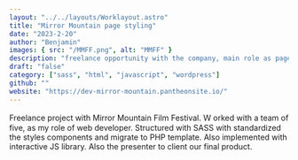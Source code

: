 ```yaml
---
layout: "../../layouts/Worklayout.astro"
title: "Mirror Mountain page styling"
date: "2023-2-20"
author: "Benjamin"
images: { src: "/MMFF.png", alt: "MMFF" }
description: "freelance opportunity with the company, main role as page styling."
draft: "false"
category: ["sass", "html", "javascript", "wordpress"]
github: ""
website: "https://dev-mirror-mountain.pantheonsite.io/"
---
```


Freelance project with Mirror Mountain Film Festival. Ｗ orked with a team of five, as my role of web developer. Structured with SASS with standardized the styles components and migrate to PHP template. Also implemented with interactive JS library. Also the presenter to client our final product.
